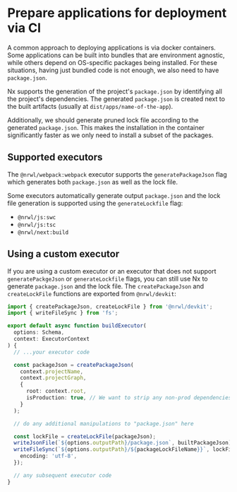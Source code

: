 # Prepare applications for deployment via CI

A common approach to deploying applications is via docker containers. Some applications can be built into bundles that are environment agnostic, while others depend on OS-specific packages being installed. For these situations, having just bundled code is not enough, we also need to have `package.json`.

Nx supports the generation of the project's `package.json` by identifying all the project's dependencies. The generated `package.json` is created next to the built artifacts (usually at `dist/apps/name-of-the-app`).

Additionally, we should generate pruned lock file according to the generated `package.json`. This makes the installation in the container significantly faster as we only need to install a subset of the packages.

## Supported executors

The `@nrwl/webpack:webpack` executor supports the `generatePackageJson` flag which generates both `package.json` as well as the lock file.

Some executors automatically generate output `package.json` and the lock file generation is supported using the `generateLockfile` flag:

- `@nrwl/js:swc`
- `@nrwl/js:tsc`
- `@nrwl/next:build`

## Using a custom executor

If you are using a custom executor or an executor that does not support `generatePackgeJson` or `generateLockfile` flags, you can still use Nx to generate `package.json` and the lock file. The `createPackageJson` and `createLockFile` functions are exported from `@nrwl/devkit`:

```typescript
import { createPackageJson, createLockFile } from '@nrwl/devkit';
import { writeFileSync } from 'fs';

export default async function buildExecutor(
  options: Schema,
  context: ExecutorContext
) {
  // ...your executor code

  const packageJson = createPackageJson(
    context.projectName,
    context.projectGraph,
    {
      root: context.root,
      isProduction: true, // We want to strip any non-prod dependencies
    }
  );

  // do any additional manipulations to "package.json" here

  const lockFile = createLockFile(packageJson);
  writeJsonFile(`${options.outputPath}/package.json`, builtPackageJson);
  writeFileSync(`${options.outputPath}/${packageLockFileName}}`, lockFile, {
    encoding: 'utf-8',
  });

  // any subsequent executor code
}
```
